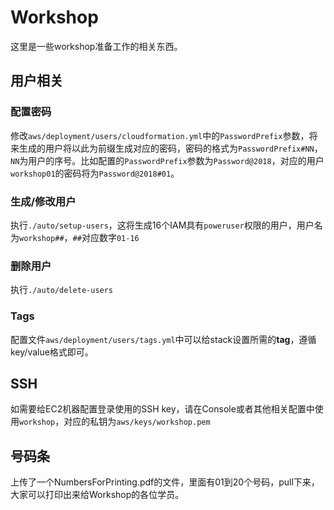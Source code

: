 # Workshop

这里是一些workshop准备工作的相关东西。

## 用户相关

### 配置密码

修改`aws/deployment/users/cloudformation.yml`中的`PasswordPrefix`参数，将来生成的用户将以此为前缀生成对应的密码，密码的格式为`PasswordPrefix#NN`，`NN`为用户的序号。比如配置的`PasswordPrefix`参数为`Password@2018`，对应的用户`workshop01`的密码将为`Password@2018#01`。

### 生成/修改用户

执行`./auto/setup-users`，这将生成16个IAM具有`poweruser`权限的用户，用户名为`workshop##`，`##`对应数字`01-16`

### 删除用户

执行`./auto/delete-users`

### Tags

配置文件`aws/deployment/users/tags.yml`中可以给stack设置所需的**tag**，遵循key/value格式即可。

## SSH

如需要给EC2机器配置登录使用的SSH key，请在Console或者其他相关配置中使用`workshop`，对应的私钥为`aws/keys/workshop.pem`

## 号码条
上传了一个NumbersForPrinting.pdf的文件，里面有01到20个号码，pull下来，大家可以打印出来给Workshop的各位学员。
